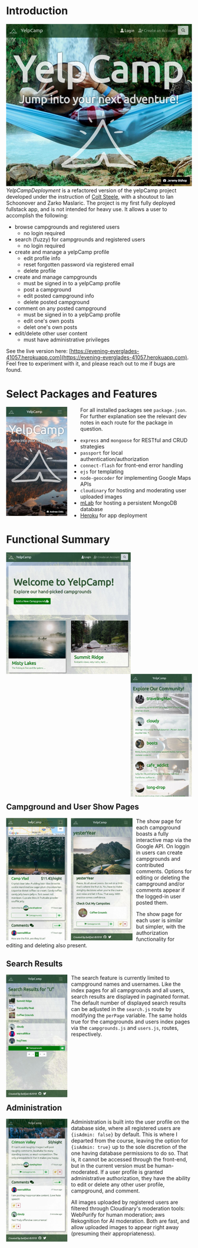# Introduction
![landing-page.jpg](public/pics/landing-page.jpg)
*YelpCampDeployment* is a refactored version of the yelpCamp project developed under the instruction of [Colt Steele](https://www.udemy.com/the-web-developer-bootcamp/), with a shoutout to Ian Schoonover and Zarko Maslaric. The project is my first fully deployed fullstack app, and is not intended for heavy use. It allows a user to accomplish the following:

  * browse campgrounds and registered users
    - no login required
  * search (fuzzy) for campgrounds and registered users
    - no login required
  * create and manage a yelpCamp profile
    - edit profile info
    - reset forgotten password via registered email
    - delete profile
  * create and manage campgrounds
    - must be signed in to a yelpCamp profile
    - post a campground
    - edit posted campground info
    - delete posted campground
  * comment on any posted campground
    - must be signed in to a yelpCamp profile
    - edit one's own posts
    - delet one's own posts
  * edit/delete other user content
    - must have administrative privileges

See the live version here: [https://evening-everglades-41057.herokuapp.com](https://evening-everglades-41057.herokuapp.com). Feel free to experiment with it, and please reach out to me if bugs are found.

# Select Packages and Features
<img src="public/pics/landing-page-responsive.jpg" width="33%" style="padding-right: 35px" align="left">

For all installed packages see `package.json`. For further explanation see the relevant dev notes in each route for the package in question.

  * `express` and `mongoose` for RESTful and CRUD strategies
  * `passport` for local authentication/authorization
  * `connect-flash` for front-end error handling
  * `ejs` for templating
  * `node-geocoder` for implementing Google Maps APIs
  * `cloudinary` for hosting and moderating user uploaded images
  * [mLab](https://mlab.com/) for hosting a persistent MongoDB database
  * [Heroku](https://www.heroku.com/home) for app deployment


<p style="clear: both;"></p>


# Functional Summary
<img src="public/pics/campgrounds-index.jpg" width="67%" style="padding-right: 5px" align="left">
<img src="public/pics/users-index-responsive.jpg" width="33%" style="padding-left: 5px" align="right">


<p style="clear: both;"></p>


## Campground and User Show Pages
<img src="public/pics/campground-show-responsive.jpg" width="33%" style="padding-right: 10px" align="left">
<img src="public/pics/user-show-signed-in-responsive.jpg" width="33%" style="padding-right: 10px" align="left">

The show page for each campground boasts a fully interactive map via the Google API. On loggin in users can create campgrounds and contributed comments. Options for editing or deleting the campground and/or comments appear if the logged-in user posted them.

The show page for each user is similar but simpler, with the authorization functionality for editing and deleting also present.


<p style="clear: both;"></p>


## Search Results
<img src="public/pics/search-results-responsive.jpg" width="33%" style="padding-right: 10px" align="left">

The search feature is currently limited to campground names and usernames. Like the index pages for all campgrounds and all users, search results are displayed in paginated format. The default number of displayed search results can be adjusted in the `search.js` route by modifying the `perPage` variable. The same holds true for the campgrounds and users index pages via the `campgrounds.js` and `users.js`, routes, respectively.


<p style="clear: both;"></p>


## Administration
<img src="public/pics/admin-override-responsive.jpg" width="33%" style="padding-right: 10px" align="left">

Administration is built into the user profile on the database side, where all registered users are `{isAdmin: false}` by default. This is where I departed from the course, leaving the option for `{isAdmin: true}` up to the sole discretion of the one having database permissions to do so. That is, it cannot be accessed through the front-end, but in the current version must be human-moderated. If a user profile is granted administrative authorization, they have the ability to edit or delete any other user profile, campground, and comment.

All images uploaded by registered users are filtered through Cloudinary's moderation tools: WebPurify for human moderation; aws Rekognition for AI moderation. Both are fast, and allow uploaded images to appear right away (presuming their appropriateness).